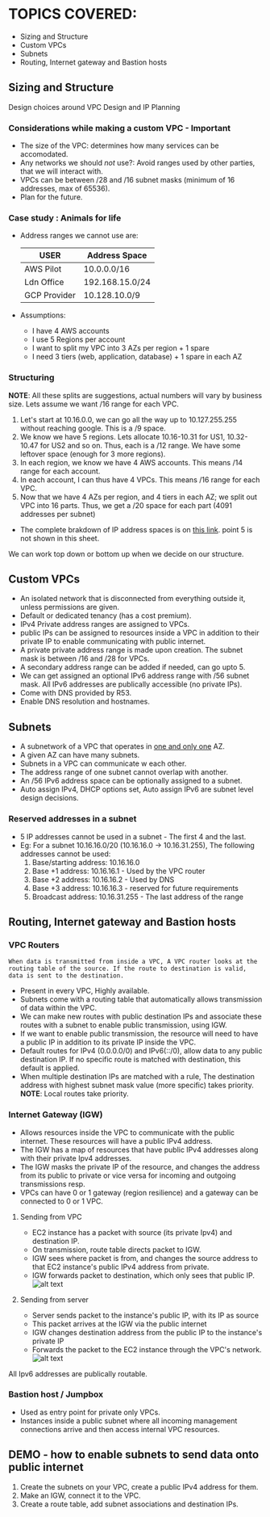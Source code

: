 # TOPICS COVERED:
- Sizing and Structure
- Custom VPCs
- Subnets
- Routing, Internet gateway and Bastion hosts

## Sizing and Structure 
Design choices around VPC Design and IP Planning

### Considerations while making a custom VPC - Important
- The size of the VPC: determines how many services can be accomodated.
- Any networks we should _not_ use?: Avoid ranges used by other parties, that we will interact with.
- VPCs can be between /28 and /16 subnet masks (minimum of 16 addresses, max of 65536).
- Plan for the future.

### Case study : Animals for life

- Address ranges we cannot use are:

    USER            | Address Space
    ----------------|----------------
    AWS Pilot       |  10.0.0.0/16
    Ldn Office      |  192.168.15.0/24
    GCP Provider    |  10.128.10.0/9

- Assumptions: 
    - I have 4 AWS accounts
    - I use 5 Regions per account
    - I want to split my VPC into 3 AZs per region + 1 spare
    - I need 3 tiers (web, application, database) + 1 spare in each AZ

### Structuring
**NOTE**: All these splits are suggestions, actual numbers will vary by business size.
Lets assume we want /16 range for each VPC.

1. Let's start at 10.16.0.0, we can go all the way up to 10.127.255.255 without reaching google. This is a /9 space.
2. We know we have 5 regions. Lets allocate 10.16-10.31 for US1, 10.32-10.47 for US2 and so on. Thus, each is a /12 range. We have some leftover space (enough for 3 more regions).
3. In each region, we know we have 4 AWS accounts. This means /14 range for each account.
4. In each account, I can thus have 4 VPCs. This means /16 range for each VPC.
5. Now that we have 4 AZs per region, and 4 tiers in each AZ; we split out VPC into 16 parts. Thus, we get a /20 space for each part (4091 addresses per subnet)

- The complete brakdown of IP address spaces is on [this link](https://learn.cantrill.io/courses/1101194/lectures/26950364). point 5 is not shown in this sheet.

We can work top down or bottom up when we decide on our structure. 

## Custom VPCs
- An isolated network that is disconnected from everything outside it, unless permissions are given.
- Default or dedicated tenancy (has a cost premium).
- IPv4 Private address ranges are assigned to VPCs. 
- public IPs can be assigned to resources inside a VPC in addition to their private IP to enable communicating with public internet.
- A private private address range is made upon creation. The subnet mask is between /16 and /28 for VPCs. 
- A secondary address range can be added if needed, can go upto 5.
- We can get assigned an optional IPv6 address range with /56 subnet mask. All IPv6 addresses are publically accessible (no private IPs). 
- Come with DNS provided by R53.
- Enable DNS resolution and hostnames.

## Subnets
- A subnetwork of a VPC that operates in <ins>one and only one</ins> AZ. 
- A given AZ can have many subnets.
- Subnets in a VPC can communicate w each other.
- The address range of one subnet cannot overlap with another.
- An /56 IPv6 address space can be optionally assigned to a subnet. 
- Auto assign IPv4, DHCP options set, Auto assign IPv6 are subnet level design decisions. 

### Reserved addresses in a subnet
- 5 IP addresses cannot be used in a subnet - The first 4 and the last.
- Eg: For a subnet 10.16.16.0/20 (10.16.16.0 -> 10.16.31.255), The following addresses cannot be used:
    1. Base/starting address: 10.16.16.0
    2. Base +1 address: 10.16.16.1 - Used by the VPC router 
    3. Base +2 address: 10.16.16.2 - Used by DNS
    4. Base +3 address: 10.16.16.3 - reserved for future requirements
    5. Broadcast address: 10.16.31.255 - The last address of the range

## Routing, Internet gateway and Bastion hosts
### VPC Routers
`When data is transmitted from inside a VPC, A VPC router looks at the routing table of the source. If the route to destination is valid, data is sent to the destination.`
- Present in every VPC, Highly available.
- Subnets come with a routing table that automatically allows transmission of data within the VPC.
- We can make new routes with public destination IPs and associate these routes with a subnet to enable public transmission, using IGW.
- If we want to enable public transmission, the resource will need to have a public IP in addition to its private IP inside the VPC. 
- Default routes for IPv4 (0.0.0.0/0) and IPv6(::/0), allow data to any public destination IP. If no specific route is matched with destination, this default is applied.
- When multiple destination IPs are matched with a rule, The destination address with highest subnet mask value (more specific) takes priority. **NOTE**: Local routes take priority.

### Internet Gateway (IGW)
- Allows resources inside the VPC to communicate with the public internet. These resources will have a public IPv4 address.
- The IGW has a map of resources that have public IPv4 addresses along with their private Ipv4 addresses. 
- The IGW masks the private IP of the resource, and changes the address from its public to private or vice versa for incoming and outgoing transmissions resp.
- VPCs can have 0 or 1 gateway (region resilience) and a gateway can be connected to 0 or 1 VPC.

1. Sending from VPC
    - EC2 instance has a packet with source (its private Ipv4) and destination IP.
    - On transmission, route table directs packet to IGW.
    - IGW sees where packet is from, and changes the source address to that EC2 instance's public IPv4 address from private.
    - IGW forwards packet to destination, which only sees that public IP.
    ![alt text](<Screenshots/Screenshot 2024-06-03 at 2.57.13 PM.png>)

2. Sending from server
    - Server sends packet to the instance's public IP, with its IP as source
    - This packet arrives at the IGW via the public internet
    - IGW changes destination address from the public IP to the instance's private IP
    - Forwards the packet to the EC2 instance through the VPC's network.
    ![alt text](<Screenshots/Screenshot 2024-06-03 at 3.00.39 PM.png>)

All Ipv6 addresses are publically routable. 

### Bastion host / Jumpbox
- Used as entry point for private only VPCs. 
- Instances inside a public subnet where all incoming management connections arrive and then access internal VPC resources.


## DEMO - how to enable subnets to send data onto public internet
1. Create the subnets on your VPC, create a public IPv4 address for them.
2. Make an IGW, connect it to the VPC.
3. Create a route table, add subnet associations and destination IPs.
